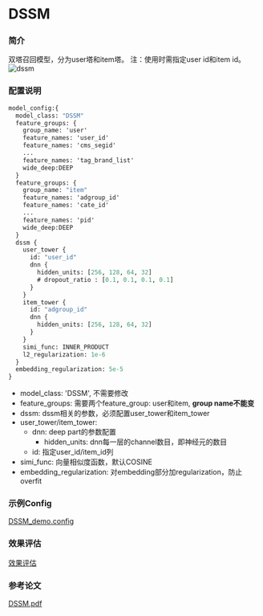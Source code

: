 # DSSM

### 简介

双塔召回模型，分为user塔和item塔。
注：使用时需指定user id和item id。
![dssm](../../images/models/dssm.png)

### 配置说明

```protobuf
model_config:{
  model_class: "DSSM"
  feature_groups: {
    group_name: 'user'
    feature_names: 'user_id'
    feature_names: 'cms_segid'
    ...
    feature_names: 'tag_brand_list'
    wide_deep:DEEP
  }
  feature_groups: {
    group_name: "item"
    feature_names: 'adgroup_id'
    feature_names: 'cate_id'
    ...
    feature_names: 'pid'
    wide_deep:DEEP
  }
  dssm {
    user_tower {
      id: "user_id"
      dnn {
        hidden_units: [256, 128, 64, 32]
        # dropout_ratio : [0.1, 0.1, 0.1, 0.1]
      }
    }
    item_tower {
      id: "adgroup_id"
      dnn {
        hidden_units: [256, 128, 64, 32]
      }
    }
    simi_func: INNER_PRODUCT
    l2_regularization: 1e-6
  }
  embedding_regularization: 5e-5
}
```

- model\_class: 'DSSM', 不需要修改
- feature\_groups: 需要两个feature\_group: user和item, **group name不能变**
- dssm: dssm相关的参数，必须配置user\_tower和item\_tower
- user\_tower/item\_tower:
  - dnn: deep part的参数配置
    - hidden\_units: dnn每一层的channel数目，即神经元的数目
  - id: 指定user\_id/item\_id列
- simi\_func: 向量相似度函数，默认COSINE
- embedding\_regularization: 对embedding部分加regularization，防止overfit

### 示例Config

[DSSM\_demo.config](https://easy-rec.oss-cn-hangzhou.aliyuncs.com/config/dssm.config)

### 效果评估

[效果评估](https://easyrec.oss-cn-beijing.aliyuncs.com/docs/recall_eval.pdf)

### 参考论文

[DSSM.pdf](https://www.microsoft.com/en-us/research/wp-content/uploads/2016/02/cikm2013_DSSM_fullversion.pdf)
